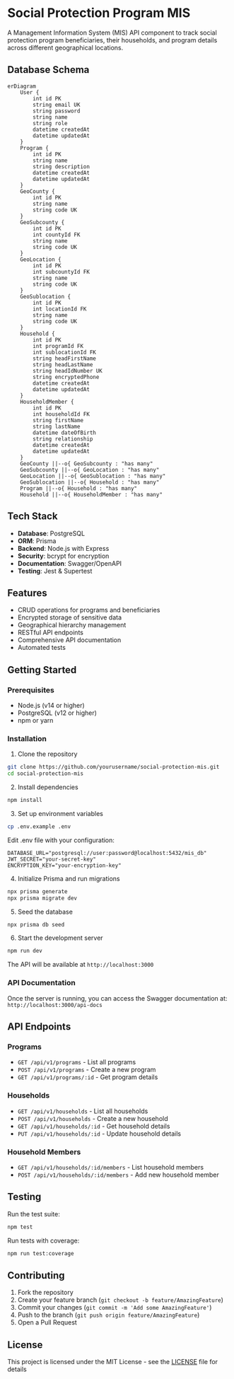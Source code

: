 # Social Protection Program MIS

A Management Information System (MIS) API component to track social protection program beneficiaries, their households, and program details across different geographical locations.

## Database Schema

```mermaid
erDiagram
    User {
        int id PK
        string email UK
        string password
        string name
        string role
        datetime createdAt
        datetime updatedAt
    }
    Program {
        int id PK
        string name
        string description
        datetime createdAt
        datetime updatedAt
    }
    GeoCounty {
        int id PK
        string name
        string code UK
    }
    GeoSubcounty {
        int id PK
        int countyId FK
        string name
        string code UK
    }
    GeoLocation {
        int id PK
        int subcountyId FK
        string name
        string code UK
    }
    GeoSublocation {
        int id PK
        int locationId FK
        string name
        string code UK
    }
    Household {
        int id PK
        int programId FK
        int sublocationId FK
        string headFirstName
        string headLastName
        string headIdNumber UK
        string encryptedPhone
        datetime createdAt
        datetime updatedAt
    }
    HouseholdMember {
        int id PK
        int householdId FK
        string firstName
        string lastName
        datetime dateOfBirth
        string relationship
        datetime createdAt
        datetime updatedAt
    }
    GeoCounty ||--o{ GeoSubcounty : "has many"
    GeoSubcounty ||--o{ GeoLocation : "has many"
    GeoLocation ||--o{ GeoSublocation : "has many"
    GeoSublocation ||--o{ Household : "has many"
    Program ||--o{ Household : "has many"
    Household ||--o{ HouseholdMember : "has many"
```

## Tech Stack

- **Database**: PostgreSQL
- **ORM**: Prisma
- **Backend**: Node.js with Express
- **Security**: bcrypt for encryption
- **Documentation**: Swagger/OpenAPI
- **Testing**: Jest & Supertest

## Features

- CRUD operations for programs and beneficiaries
- Encrypted storage of sensitive data
- Geographical hierarchy management
- RESTful API endpoints
- Comprehensive API documentation
- Automated tests

## Getting Started

### Prerequisites

- Node.js (v14 or higher)
- PostgreSQL (v12 or higher)
- npm or yarn

### Installation

1. Clone the repository
```bash
git clone https://github.com/yourusername/social-protection-mis.git
cd social-protection-mis
```

2. Install dependencies
```bash
npm install
```

3. Set up environment variables
```bash
cp .env.example .env
```

Edit .env file with your configuration:
```env
DATABASE_URL="postgresql://user:password@localhost:5432/mis_db"
JWT_SECRET="your-secret-key"
ENCRYPTION_KEY="your-encryption-key"
```

4. Initialize Prisma and run migrations
```bash
npx prisma generate
npx prisma migrate dev
```

5. Seed the database
```bash
npx prisma db seed
```

6. Start the development server
```bash
npm run dev
```

The API will be available at `http://localhost:3000`

### API Documentation

Once the server is running, you can access the Swagger documentation at:
`http://localhost:3000/api-docs`

## API Endpoints

### Programs
- `GET /api/v1/programs` - List all programs
- `POST /api/v1/programs` - Create a new program
- `GET /api/v1/programs/:id` - Get program details

### Households
- `GET /api/v1/households` - List all households
- `POST /api/v1/households` - Create a new household
- `GET /api/v1/households/:id` - Get household details
- `PUT /api/v1/households/:id` - Update household details

### Household Members
- `GET /api/v1/households/:id/members` - List household members
- `POST /api/v1/households/:id/members` - Add new household member

## Testing

Run the test suite:
```bash
npm test
```

Run tests with coverage:
```bash
npm run test:coverage
```

## Contributing

1. Fork the repository
2. Create your feature branch (`git checkout -b feature/AmazingFeature`)
3. Commit your changes (`git commit -m 'Add some AmazingFeature'`)
4. Push to the branch (`git push origin feature/AmazingFeature`)
5. Open a Pull Request

## License

This project is licensed under the MIT License - see the [LICENSE](LICENSE) file for details